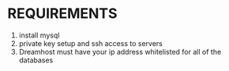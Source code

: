 # REQUIREMENTS

1. install mysql
2. private key setup and ssh access to servers
3. Dreamhost must have your ip address whitelisted for all of the databases
